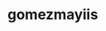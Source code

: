 # gomezmayiis
<html><head>
<style>
<body>
<link type="text/css" href="http://nueva.com/estilo.css" rel="stylesheet">

<div class="container wrapper">
  <div id="top">
   <h1>Definiciones</h1>
     <ul id="menulist">
      
       <li class="menuitem"><a href="nueva.html">Widget</a><p></style> 
        <h3>CONCEPTOS EN WEB</h3>

       </li><li class="menuitem"><a href="nueva3.html">CGI</a><P>es una pequeña aplicación o programa, usualmente presentado en archivos o ficheros pequeños que son ejecutados por un motor de widgets o Widget Engine. Entre sus objetivos están dar fácil acceso a funciones frecuentemente usadas y proveer de información visual</P>
          <p>Es utilizado con fines educativos <a href="http://www.maestrosdelweb.com/cgiintro/">http://www.maestrosdelweb.com/cgiintro/</a><br /></p>

       </li><li class="menuitem"><a href="nueva2.html">ASP</a><p>Las Active Server Pages son un ambiente de aplicación abierto y gratuito en el que se puede combinar código HTML, scripts y componentes ActiveX del servidor para crear soluciones dinámicas y poderosas para el web</p>
          <p>Es utilizado con fines educativos <a href="http://www.maestrosdelweb.com/cgiintro/">http://www.maestrosdelweb.com/cgiintro/</a><br /></p>


       </li><li class="menuitem"><a href="nueva4.html">ISP</a><p>ISP significa literalmente Internet service provider (en español, proveedor de servicios de Internet). Este es un servicio (en la mayoría de los casos pago) que permite conectarse a Internet. </p>
          <p>Es utilizado con fines educativos <a href="http://www.maestrosdelweb.com/cgiintro/">http://www.maestrosdelweb.com/cgiintro/</a><br /></p>           

       </li><li class="menuitem"><a href="nueva4.html">JAVASCRIP</a><p>avaScript es un lenguaje de programación que te permite realizar actividades complejas en una página web cada vez más una página web hace más cosas que sólo mostrar información estática como mostrar actualizaciones de contenido en el momento, interactuar con mapas, animaciones gráficas 2D/3D</p>
          <p>Es utilizado con fines educativos <a href="">https://developer.mozilla.org/es/docs/Learn/JavaScript/First_steps/Qu%C3%A9_es_JavaScript</a><br /></p>

       </li><li class="menuitem"><a href="nueva4.html">APLICACION MOVIL</a><p> es una aplicación informática diseñada para ser ejecutada en teléfonos inteligentes, tabletas y otros dispositivos móviles. Las aplicaciones permiten al usuario efectuar un conjunto de tareas de cualquier tipo  profesional, de ocio, educativas, de acceso a servicios</p>
          <p>Es utilizado con fines educativos <a href="">https://es.wikipedia.org/wiki/Aplicaci%C3%B3n_m%C3%B3vil</a><br /></p>          

       </li><li class="menuitem"><a href="nueva4.html">APLICACION NATIVA</a><p>Una aplicación nativa es la que se desarrolla de forma específica para un determinado sistema operativo, llamado Software Development Kit o SDK</p>
          <p>Es utilizado con fines educativos <a href="">https://www.raona.com/aplicacion-nativa-web-hibrida/</a><br /></p>

       </li><li class="menuitem"><a href="nueva4.html">CONTENIDO EJECUTABLE</a><p>es tradicionalmente un archivo binario, o como se le conoce habitualmente, cuyo contenido se interpreta por el ordenador como un programa. ... Por ejemplo, un ejecutable Java es portable ya que utiliza un bytecode no asociado a un procesador en concreto.</p>
          <p>Es utilizado con fines educativos <a href="">https://es.wikipedia.org/wiki/Ejecutable</a><br /></p>

       </li><li class="menuitem"><a href="nueva4.html">Socket</a><p> es un método para la comunicación entre un programa del cliente y un programa del servidor en una red. Un socket se define como el punto final en una conexión</p>
       <p>Es utilizado con fines educativos <a href="https://es.wikipedia.org/wiki/Socket_de_Internet">https://es.wikipedia.org/wiki/Socket_de_Internet</a><br /></p>

       </li><li class="menuitem"><a href="nueva4.html">Widget</a><p>es una pequeña aplicación o programa, usualmente presentado en archivos o ficheros pequeños que son ejecutados por un motor de widgets o Widget Engine. Entre sus objetivos están dar fácil acceso a funciones frecuentemente usadas y proveer de información visual. </p>
       <p>Es utilizado con fines educativos <a href="">https://es.wikipedia.org/wiki/Widget</a><br /></p>




        <h1>Objetivos Distribuidos</h1>
      
      </li><li class="menuitem"><a href="nueva4.html">Invocacion Remota de Metodos</a><p>un mecanismo ofrecido por Java para invocar un método de manera remota. Forma parte del entorno estándar de ejecución de Java y provee de un mecanismo simple para la comunicación de servidores en aplicaciones distribuidas basadas exclusivamente en Java. </p>
       <p>Es utilizado con fines educativos <a href="">https://es.slideshare.net/matiasyimak/invocacin-de-mtodos-remotos-rmi</a><br /></p>

       </li><li class="menuitem"><a href="nueva4.html">DCOM</a><p>El Modelo de Objetos de Componentes Distribuidos (Distributed Component Object Model, DCOM) es una tecnología propietaria de Microsoft para desarrollar componentes de software distribuidos sobre varias computadoras y que se comunican entre sí</p>
          <p>Es utilizado con fines educativos <a href="">https://es.wikipedia.org/wiki/Modelo_de_Objetos_de_Componentes_Distribuidos</a><br /></p>


       </li><li class="menuitem"><a href="nueva4.html">CORDOBA</a><p>Apache Cordova es un marco de desarrollo móvil de código abierto. Permite utilizar las tecnologías estándar web como HTML5, CSS3 y JavaScript para desarrollo multiplataforma, evitando el lenguaje de desarrollo nativo cada plataformas móviles. Aplicaciones ejecutan dentro de envolturas para cada plataforma y dependen de enlaces estándares API para acceder a de cada dispositivo sensores, datos y estado de la red</p>
          <p>Es utilizado con fines educativos <a href="">https://es.wikipedia.org/wiki/CORBA</a><br /></p>


        <h1>ADMINISTRACION DE SEGURIDAD</h1>
      
      </li><li class="menuitem"><a href="nueva4.html">Cifrado</a><p> El cifrado es la práctica de codificar y decodificar datos. Cuando los datos están cifrados, se les ha aplicado un algoritmo para codificarlos, de manera que dejan de estar en su formato original y, por consiguiente, no se pueden leer. Los datos solo se pueden decodificar a su forma original aplicando una determinada clave de descifrado. Las técnicas de codificación son una parte importante de la seguridad de los datos, ya que protegen la información sensible contra amenazas como la explotación mediante malware y el acceso no autorizado de terceros </p>
       <p>Es utilizado con fines educativos <a href="">https://latam.kaspersky.com/resource-center/definitions/encryption</a><br /></p>


       </li><li class="menuitem"><a href="nueva4.html">FIREWALLS</a><p>Un firewall es un dispositivo de seguridad de la red que monitorea el tráfico de red -entrante y saliente- y decide si permite o bloquea tráfico específico en función de un conjunto definido de reglas de seguridad. Establecen una barrera entre las redes internas protegidas y controladas en las que se puede confiar y redes externas que no son de confianza, como Internet.Un firewall puede ser hardware, software o ambos.</p>
          <p>Es utilizado con fines educativos <a href="">https://www.cisco.com/c/es_mx/products/security/firewalls/what-is-a-firewall.html</a><br /></p> 

        </li><li class="menuitem"><a href="nueva4.html">SEGURIDAD INFORMATICA</a><p>La seguridad informática, también conocida como ciberseguridad o seguridad de tecnologías de la información, es el área relacionada con la informática y la telemática que se enfoca en la protección de la infraestructura computacional y todo lo relacionado con esta y, especialmente, la información contenida en una computadora o circulante a través de las redes de computadoras. La seguridad informática es la disciplina que se encarga de diseñar las normas, procedimientos, métodos y técnicas destinados a conseguir un sistema de información seguro y confiable.
          <p>Es utilizado con fines educativos<a href="">https://es.wikipedia.org/wiki/Seguridad_inform%C3%A1tica</a><br /></p>


        </li><li class="menuitem"><a href="nueva4.html">CONTROL DE ACCESO</a><p>El control de acceso informático o control de acceso a sistemas informáticos, en seguridad informática, consiste en la autenticación, autorización de acceso y auditoría. Una definición más estrecha de control de acceso abarcaría únicamente la aprobación de acceso, por lo que el sistema adopta la decisión de conceder o rechazar una solicitud de acceso de un sujeto ya autenticado, sobre la base a lo que el sujeto está autorizado a acceder. Autenticación y control de acceso a menudo se combinan en una sola operación, por lo que el acceso está aprobado sobre la base de la autenticación exitosa, o sobre la base de una token de acceso anónimo. Los métodos de autenticación y tokens incluyen contraseñas, escaneados biométricos, llaves físicas, llaves electrónicas y dispositivos, caminos ocultos, barreras sociales y monitoreo por seres humanos y sistemas automatizados
          <p>Es utilizado con fines educativos<a href="">https://es.wikipedia.org/wiki/Control_de_acceso_inform%C3%A1tico</a><br /></p> 
        

        </li><li class="menuitem"><a href="nueva4.html">AUTENTICACION</a><p>Autenticación es el proceso que debe seguir un usuario para tener acceso a los recursos de un sistema o de una red de computadores. Este proceso implica identificación (decirle al sistema quién es) y autenticación (demostrar que el usuario es quien dice ser). La autenticación por sí sola no verifica derechos de acceso del usuario; estos se confirman en el proceso de autorización.
          <p>Es utilizado con fines educativos<a href="">http://www.oas.org/en/citel/infocitel/2006/junio/seguridad_e.asp</a><br /></p>

        </li><li class="menuitem"><a href="nueva4.html">DETECCION DE INTRUSOS</a><p>Un sistema de detección de intrusos es un componente más dentro del modelo de seguridad de una organización. Consiste en detectar actividades inapropiadas, incorrectas o anómala desde el exterior-interior de un sistema informáticoLos sistemas de detección de intrusos pueden clasificarse, según su función y comportamiento en:
                        Host-Based IDS: operan en un host para detectar actividad maliciosa en el mismo.
                        Network-Based IDS: operan sobre los flujos de información intercambiados en una red.
                        Knowledge-Based IDS: sistemas basados en Conocimiento.
                        Behavior-Based IDS: sistemas basados en Comportamiento. Se asume que una intrusión puede ser detectada observando una desviación respecto del comportamiento normal o esperado de un usuario en el sistema.
          <p>Es utilizado con fines educativos<a href="">https://www.segu-info.com.ar/proteccion/deteccion.htm</a><br /></p>  

        </li><li class="menuitem"><a href="nueva4.html">SISTEMAS DE PROXI Y AGENTES</a><p>Un proxy es un ordenador intermedio que se usa en la comunicación de otros dos. La información (generalmente en Internet) va directamente entre un ordenador y otro. Mediante un proxy, la información va, primero, al ordenador intermedio (proxy), y éste se lo envía al ordenador de destino, de manera que no existe conexión directa entre el primero y el último
          <p>Es utilizado con fines educativos<a href="">https://portal.sitiosregios.com/knowledgebase/124/iQue--es-un-Proxy-y-para-que-sirve-.html</a><br /></p>
        
        </li><li class="menuitem"><a href="nueva4.html">TUNELIZACION</a><p>Se conoce como túnel o tunneling a la técnica que consiste en encapsular un protocolo de red sobre otro (protocolo de red encapsulador) creando un túnel de información dentro de una red de computadoras. El uso de esta técnica persigue diferentes objetivos, dependiendo del problema que se esté tratando, como por ejemplo la comunicación de islas en escenarios multicast, la redirección de tráfico, etc. La técnica de tunelizar se suele utilizar para transportar un protocolo determinado a través de una red que, en condiciones normales, no lo aceptaría. Otro uso de la tunelización de protocolos es la creación de diversos tipos de redes privadas virtuales.
          <p>Es utilizado con fines educativos<a href="">https://es.wikipedia.org/wiki/T%C3%BAnel_(inform%C3%A1tica)</a><br /></p>


        </li><li class="menuitem"><a href="nueva4.html">PROTOCOLO DE RED</a><p>Autenticación es el proceso que debe seguir un usuario para tener acceso a los recursos de un sistema o de una red de computadores. Este proceso implica identificación (decirle al sistema quién es) y autenticación (demostrar que el usuario es quien dice ser). La autenticación por sí sola no verifica derechos de acceso del usuario; estos se confirman en el proceso de autorización.
          <p>Es utilizado con fines educativos<a href="">http://www.oas.org/en/citel/infocitel/2006/junio/seguridad_e.asp</a><br /></p>  


        <a href="resumen.html"> RESUMEN DE PROGRAMACION CON HTML SERVLETS Y JSP </a>
        
      
      </li></ul></div>
    
    </div> 
  </div>  
</div>
</body>
</html>
